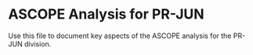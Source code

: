 # ASCOPE Analysis for PR-JUN

Use this file to document key aspects of the ASCOPE analysis for the PR-JUN division.
